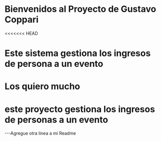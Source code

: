# Bienvenidos al Proyecto de Gustavo Coppari 
<<<<<<< HEAD
# Este sistema gestiona los ingresos de persona a un evento
# Los quiero mucho
# este proyecto gestiona los ingresos de personas a un evento


---Agregue otra linea a mi Readme

